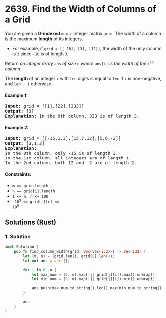 # 2639. Find the Width of Columns of a Grid
You are given a **0-indexed** `m x n` integer matrix `grid`. The width of a column is the maximum **length** of its integers.

* For example, if `grid = [[-10], [3], [12]]`, the width of the only column is `3` since `-10` is of length `3`.

Return *an integer array* `ans` *of size* `n` *where* `ans[i]` *is the width of the* <code>i<sup>th</sup></code> *column*.

The **length** of an integer `x` with `len` digits is equal to `len` if `x` is non-negative, and `len + 1` otherwise.

#### Example 1:
<pre>
<strong>Input:</strong> grid = [[1],[22],[333]]
<strong>Output:</strong> [3]
<strong>Explanation:</strong> In the 0th column, 333 is of length 3.
</pre>

#### Example 2:
<pre>
<strong>Input:</strong> grid = [[-15,1,3],[15,7,12],[5,6,-2]]
<strong>Output:</strong> [3,1,2]
<strong>Explanation:</strong>
In the 0th column, only -15 is of length 3.
In the 1st column, all integers are of length 1.
In the 2nd column, both 12 and -2 are of length 2.
</pre>

#### Constraints:
* `m == grid.length`
* `n == grid[i].length`
* `1 <= m, n <= 100`
* <code>-10<sup>9</sup> <= grid[r][c] <= 10<sup>9</sup></code>

## Solutions (Rust)

### 1. Solution
```Rust
impl Solution {
    pub fn find_column_width(grid: Vec<Vec<i32>>) -> Vec<i32> {
        let (m, n) = (grid.len(), grid[0].len());
        let mut ans = vec![];

        for i in 0..n {
            let max_num = (0..m).map(|j| grid[j][i]).max().unwrap();
            let min_num = (0..m).map(|j| grid[j][i]).min().unwrap();

            ans.push(max_num.to_string().len().max(min_num.to_string().len()) as i32);
        }

        ans
    }
}
```
